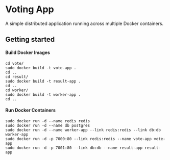 Voting App
=========

A simple distributed application running across multiple Docker containers.

Getting started
---------------
#### Build Docker Images
```
cd vote/
sudo docker build -t vote-app .
cd ..
cd result/
sudo docker build -t result-app .
cd ..
cd worker/
sudo docker build -t worker-app .
cd ..
```

#### Run Docker Containers
```
sudo docker run -d --name redis redis
sudo docker run -d --name db postgres
sudo docker run -d --name worker-app --link redis:redis --link db:db worker-app
sudo docker run -d -p 7000:80 --link redis:redis --name vote-app vote-app
sudo docker run -d -p 7001:80 --link db:db --name result-app result-app
```